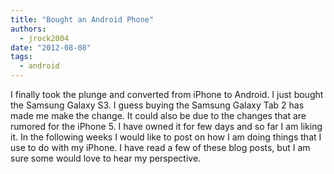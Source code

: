 ```yaml
---
title: "Bought an Android Phone"
authors:
  - jrock2004
date: "2012-08-08"
tags:
  - android
---
```


I finally took the plunge and converted from iPhone to Android. I just bought the Samsung Galaxy S3. I guess buying the Samsung Galaxy Tab 2 has made me make the change. It could also be due to the changes that are rumored for the iPhone 5. I have owned it for few days and so far I am liking it. In the following weeks I would like to post on how I am doing things that I use to do with my iPhone. I have read a few of these blog posts, but I am sure some would love to hear my perspective.
